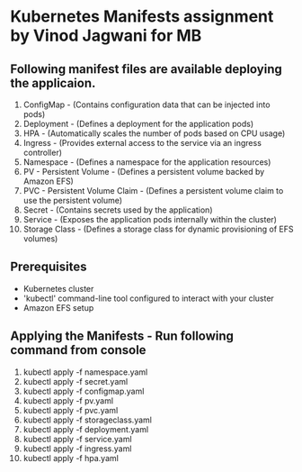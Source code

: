 # Kubernetes Manifests assignment by Vinod Jagwani for MB

## Following manifest files are available deploying the applicaion.
1. ConfigMap - (Contains configuration data that can be injected into pods)
2. Deployment - (Defines a deployment for the application pods)
3. HPA - (Automatically scales the number of pods based on CPU usage)
4. Ingress - (Provides external access to the service via an ingress controller)
5. Namespace - (Defines a namespace for the application resources)
6. PV - Persistent Volume - (Defines a persistent volume backed by Amazon EFS)
7. PVC - Persistent Volume Claim - (Defines a persistent volume claim to use the persistent volume)
8. Secret - (Contains secrets used by the application)
9. Service - (Exposes the application pods internally within the cluster)
10. Storage Class - (Defines a storage class for dynamic provisioning of EFS volumes)

## Prerequisites

- Kubernetes cluster
- 'kubectl' command-line tool configured to interact with your cluster
- Amazon EFS setup

## Applying the Manifests - Run following command from console

1. kubectl apply -f namespace.yaml
2. kubectl apply -f secret.yaml
3. kubectl apply -f configmap.yaml
4. kubectl apply -f pv.yaml
5. kubectl apply -f pvc.yaml
6. kubectl apply -f storageclass.yaml
7. kubectl apply -f deployment.yaml
8. kubectl apply -f service.yaml
9. kubectl apply -f ingress.yaml
10. kubectl apply -f hpa.yaml
